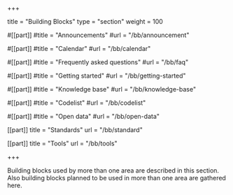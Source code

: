+++

title = "Building Blocks"
type = "section"
weight = 100

#[[part]]
#title = "Announcements"
#url = "/bb/announcement"

#[[part]]
#title = "Calendar"
#url = "/bb/calendar"

#[[part]]
#title = "Frequently asked questions"
#url = "/bb/faq"

#[[part]]
#title = "Getting started"
#url = "/bb/getting-started"

#[[part]]
#title = "Knowledge base"
#url = "/bb/knowledge-base"

#[[part]]
#title = "Codelist"
#url = "/bb/codelist"

#[[part]]
#title = "Open data"
#url = "/bb/open-data"

[[part]]
title = "Standards"
url = "/bb/standard"

[[part]]
title = "Tools"
url = "/bb/tools"

+++

Building blocks used by more than one area are described in this section. Also building blocks planned to be used in more than one area are gathered here.
